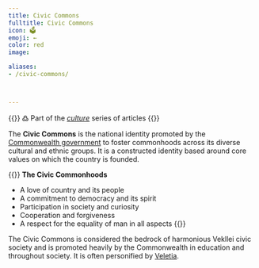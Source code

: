 ```yaml
---
title: Civic Commons
fulltitle: Civic Commons
icon: 🗳️
emoji: ←
color: red
image:

aliases:
- /civic-commons/



---
```

{{<note>}}
߷ Part of the *[culture](/culture/)* series of articles
{{</note>}}

The **Civic Commons** is the national identity promoted by the [Commonwealth government](/vekllei/#government) to foster commonhoods across its diverse cultural and ethnic groups. It is a constructed identity based around core values on which the country is founded.

{{<note panel>}}
**The Civic Commonhoods**

* A love of country and its people
* A commitment to democracy and its spirit
* Participation in society and curiosity
* Cooperation and forgiveness
* A respect for the equality of man in all aspects
{{</note>}}

The Civic Commons is considered the bedrock of harmonious Vekllei civic society and is promoted heavily by the Commonwealth in education and throughout society. It is often personified by [Veletia](/veletia/).